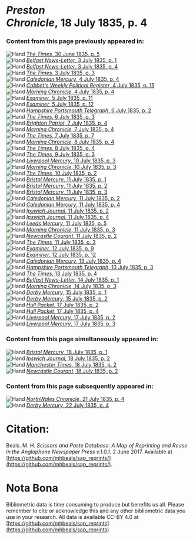 # *Preston Chronicle*, 18 July 1835, p. 4  
  
### Content from this page previously appeared in:  
![Hand](http://scissorsandpaste.net/wp-content/uploads/2017/06/smallhandpointer.png) [*The Times*, 30 June 1835, p. 5](https://mhbeals.github.io/sap_html/The-Times/The-Times-30-June-1835-p-5)  
![Hand](http://scissorsandpaste.net/wp-content/uploads/2017/06/smallhandpointer.png) [*Belfast News-Letter*, 3 July 1835, p. 1](https://mhbeals.github.io/sap_html/Belfast-News-Letter/Belfast-News-Letter-3-July-1835-p-1)  
![Hand](http://scissorsandpaste.net/wp-content/uploads/2017/06/smallhandpointer.png) [*Belfast News-Letter*, 3 July 1835, p. 4](https://mhbeals.github.io/sap_html/Belfast-News-Letter/Belfast-News-Letter-3-July-1835-p-4)  
![Hand](http://scissorsandpaste.net/wp-content/uploads/2017/06/smallhandpointer.png) [*The Times*, 3 July 1835, p. 3](https://mhbeals.github.io/sap_html/The-Times/The-Times-3-July-1835-p-3)  
![Hand](http://scissorsandpaste.net/wp-content/uploads/2017/06/smallhandpointer.png) [*Caledonian Mercury*, 4 July 1835, p. 4](https://mhbeals.github.io/sap_html/Caledonian-Mercury/Caledonian-Mercury-4-July-1835-p-4)  
![Hand](http://scissorsandpaste.net/wp-content/uploads/2017/06/smallhandpointer.png) [*Cobbet's Weekly Political Register*, 4 July 1835, p. 15](https://mhbeals.github.io/sap_html/Cobbet's-Weekly-Political-Register/Cobbet's-Weekly-Political-Register-4-July-1835-p-15)  
![Hand](http://scissorsandpaste.net/wp-content/uploads/2017/06/smallhandpointer.png) [*Morning Chronicle*, 4 July 1835, p. 4](https://mhbeals.github.io/sap_html/Morning-Chronicle/Morning-Chronicle-4-July-1835-p-4)  
![Hand](http://scissorsandpaste.net/wp-content/uploads/2017/06/smallhandpointer.png) [*Examiner*, 5 July 1835, p. 11](https://mhbeals.github.io/sap_html/Examiner/Examiner-5-July-1835-p-11)  
![Hand](http://scissorsandpaste.net/wp-content/uploads/2017/06/smallhandpointer.png) [*Examiner*, 5 July 1835, p. 12](https://mhbeals.github.io/sap_html/Examiner/Examiner-5-July-1835-p-12)  
![Hand](http://scissorsandpaste.net/wp-content/uploads/2017/06/smallhandpointer.png) [*Hampshire Portsmouth Telegraph*, 6 July 1835, p. 2](https://mhbeals.github.io/sap_html/Hampshire-Portsmouth-Telegraph/Hampshire-Portsmouth-Telegraph-6-July-1835-p-2)  
![Hand](http://scissorsandpaste.net/wp-content/uploads/2017/06/smallhandpointer.png) [*The Times*, 6 July 1835, p. 3](https://mhbeals.github.io/sap_html/The-Times/The-Times-6-July-1835-p-3)  
![Hand](http://scissorsandpaste.net/wp-content/uploads/2017/06/smallhandpointer.png) [*Brighton Patriot*, 7 July 1835, p. 4](https://mhbeals.github.io/sap_html/Brighton-Patriot/Brighton-Patriot-7-July-1835-p-4)  
![Hand](http://scissorsandpaste.net/wp-content/uploads/2017/06/smallhandpointer.png) [*Morning Chronicle*, 7 July 1835, p. 4](https://mhbeals.github.io/sap_html/Morning-Chronicle/Morning-Chronicle-7-July-1835-p-4)  
![Hand](http://scissorsandpaste.net/wp-content/uploads/2017/06/smallhandpointer.png) [*The Times*, 7 July 1835, p. 7](https://mhbeals.github.io/sap_html/The-Times/The-Times-7-July-1835-p-7)  
![Hand](http://scissorsandpaste.net/wp-content/uploads/2017/06/smallhandpointer.png) [*Morning Chronicle*, 8 July 1835, p. 4](https://mhbeals.github.io/sap_html/Morning-Chronicle/Morning-Chronicle-8-July-1835-p-4)  
![Hand](http://scissorsandpaste.net/wp-content/uploads/2017/06/smallhandpointer.png) [*The Times*, 8 July 1835, p. 4](https://mhbeals.github.io/sap_html/The-Times/The-Times-8-July-1835-p-4)  
![Hand](http://scissorsandpaste.net/wp-content/uploads/2017/06/smallhandpointer.png) [*The Times*, 9 July 1835, p. 3](https://mhbeals.github.io/sap_html/The-Times/The-Times-9-July-1835-p-3)  
![Hand](http://scissorsandpaste.net/wp-content/uploads/2017/06/smallhandpointer.png) [*Liverpool Mercury*, 10 July 1835, p. 3](https://mhbeals.github.io/sap_html/Liverpool-Mercury/Liverpool-Mercury-10-July-1835-p-3)  
![Hand](http://scissorsandpaste.net/wp-content/uploads/2017/06/smallhandpointer.png) [*Morning Chronicle*, 10 July 1835, p. 3](https://mhbeals.github.io/sap_html/Morning-Chronicle/Morning-Chronicle-10-July-1835-p-3)  
![Hand](http://scissorsandpaste.net/wp-content/uploads/2017/06/smallhandpointer.png) [*The Times*, 10 July 1835, p. 2](https://mhbeals.github.io/sap_html/The-Times/The-Times-10-July-1835-p-2)  
![Hand](http://scissorsandpaste.net/wp-content/uploads/2017/06/smallhandpointer.png) [*Bristol Mercury*, 11 July 1835, p. 1](https://mhbeals.github.io/sap_html/Bristol-Mercury/Bristol-Mercury-11-July-1835-p-1)  
![Hand](http://scissorsandpaste.net/wp-content/uploads/2017/06/smallhandpointer.png) [*Bristol Mercury*, 11 July 1835, p. 2](https://mhbeals.github.io/sap_html/Bristol-Mercury/Bristol-Mercury-11-July-1835-p-2)  
![Hand](http://scissorsandpaste.net/wp-content/uploads/2017/06/smallhandpointer.png) [*Bristol Mercury*, 11 July 1835, p. 3](https://mhbeals.github.io/sap_html/Bristol-Mercury/Bristol-Mercury-11-July-1835-p-3)  
![Hand](http://scissorsandpaste.net/wp-content/uploads/2017/06/smallhandpointer.png) [*Caledonian Mercury*, 11 July 1835, p. 2](https://mhbeals.github.io/sap_html/Caledonian-Mercury/Caledonian-Mercury-11-July-1835-p-2)  
![Hand](http://scissorsandpaste.net/wp-content/uploads/2017/06/smallhandpointer.png) [*Caledonian Mercury*, 11 July 1835, p. 4](https://mhbeals.github.io/sap_html/Caledonian-Mercury/Caledonian-Mercury-11-July-1835-p-4)  
![Hand](http://scissorsandpaste.net/wp-content/uploads/2017/06/smallhandpointer.png) [*Ipswich Journal*, 11 July 1835, p. 2](https://mhbeals.github.io/sap_html/Ipswich-Journal/Ipswich-Journal-11-July-1835-p-2)  
![Hand](http://scissorsandpaste.net/wp-content/uploads/2017/06/smallhandpointer.png) [*Ipswich Journal*, 11 July 1835, p. 4](https://mhbeals.github.io/sap_html/Ipswich-Journal/Ipswich-Journal-11-July-1835-p-4)  
![Hand](http://scissorsandpaste.net/wp-content/uploads/2017/06/smallhandpointer.png) [*Leeds Mercury*, 11 July 1835, p. 5](https://mhbeals.github.io/sap_html/Leeds-Mercury/Leeds-Mercury-11-July-1835-p-5)  
![Hand](http://scissorsandpaste.net/wp-content/uploads/2017/06/smallhandpointer.png) [*Morning Chronicle*, 11 July 1835, p. 3](https://mhbeals.github.io/sap_html/Morning-Chronicle/Morning-Chronicle-11-July-1835-p-3)  
![Hand](http://scissorsandpaste.net/wp-content/uploads/2017/06/smallhandpointer.png) [*Newcastle Courant*, 11 July 1835, p. 2](https://mhbeals.github.io/sap_html/Newcastle-Courant/Newcastle-Courant-11-July-1835-p-2)  
![Hand](http://scissorsandpaste.net/wp-content/uploads/2017/06/smallhandpointer.png) [*The Times*, 11 July 1835, p. 3](https://mhbeals.github.io/sap_html/The-Times/The-Times-11-July-1835-p-3)  
![Hand](http://scissorsandpaste.net/wp-content/uploads/2017/06/smallhandpointer.png) [*Examiner*, 12 July 1835, p. 9](https://mhbeals.github.io/sap_html/Examiner/Examiner-12-July-1835-p-9)  
![Hand](http://scissorsandpaste.net/wp-content/uploads/2017/06/smallhandpointer.png) [*Examiner*, 12 July 1835, p. 12](https://mhbeals.github.io/sap_html/Examiner/Examiner-12-July-1835-p-12)  
![Hand](http://scissorsandpaste.net/wp-content/uploads/2017/06/smallhandpointer.png) [*Caledonian Mercury*, 13 July 1835, p. 4](https://mhbeals.github.io/sap_html/Caledonian-Mercury/Caledonian-Mercury-13-July-1835-p-4)  
![Hand](http://scissorsandpaste.net/wp-content/uploads/2017/06/smallhandpointer.png) [*Hampshire Portsmouth Telegraph*, 13 July 1835, p. 3](https://mhbeals.github.io/sap_html/Hampshire-Portsmouth-Telegraph/Hampshire-Portsmouth-Telegraph-13-July-1835-p-3)  
![Hand](http://scissorsandpaste.net/wp-content/uploads/2017/06/smallhandpointer.png) [*The Times*, 13 July 1835, p. 4](https://mhbeals.github.io/sap_html/The-Times/The-Times-13-July-1835-p-4)  
![Hand](http://scissorsandpaste.net/wp-content/uploads/2017/06/smallhandpointer.png) [*Belfast News-Letter*, 14 July 1835, p. 1](https://mhbeals.github.io/sap_html/Belfast-News-Letter/Belfast-News-Letter-14-July-1835-p-1)  
![Hand](http://scissorsandpaste.net/wp-content/uploads/2017/06/smallhandpointer.png) [*Morning Chronicle*, 14 July 1835, p. 3](https://mhbeals.github.io/sap_html/Morning-Chronicle/Morning-Chronicle-14-July-1835-p-3)  
![Hand](http://scissorsandpaste.net/wp-content/uploads/2017/06/smallhandpointer.png) [*Derby Mercury*, 15 July 1835, p. 1](https://mhbeals.github.io/sap_html/Derby-Mercury/Derby-Mercury-15-July-1835-p-1)  
![Hand](http://scissorsandpaste.net/wp-content/uploads/2017/06/smallhandpointer.png) [*Derby Mercury*, 15 July 1835, p. 2](https://mhbeals.github.io/sap_html/Derby-Mercury/Derby-Mercury-15-July-1835-p-2)  
![Hand](http://scissorsandpaste.net/wp-content/uploads/2017/06/smallhandpointer.png) [*Hull Packet*, 17 July 1835, p. 2](https://mhbeals.github.io/sap_html/Hull-Packet/Hull-Packet-17-July-1835-p-2)  
![Hand](http://scissorsandpaste.net/wp-content/uploads/2017/06/smallhandpointer.png) [*Hull Packet*, 17 July 1835, p. 4](https://mhbeals.github.io/sap_html/Hull-Packet/Hull-Packet-17-July-1835-p-4)  
![Hand](http://scissorsandpaste.net/wp-content/uploads/2017/06/smallhandpointer.png) [*Liverpool Mercury*, 17 July 1835, p. 2](https://mhbeals.github.io/sap_html/Liverpool-Mercury/Liverpool-Mercury-17-July-1835-p-2)  
![Hand](http://scissorsandpaste.net/wp-content/uploads/2017/06/smallhandpointer.png) [*Liverpool Mercury*, 17 July 1835, p. 3](https://mhbeals.github.io/sap_html/Liverpool-Mercury/Liverpool-Mercury-17-July-1835-p-3)  
  
### Content from this page simeltaneously appeared in:  
![Hand](http://scissorsandpaste.net/wp-content/uploads/2017/06/smallhandpointer.png) [*Bristol Mercury*, 18 July 1835, p. 1](https://mhbeals.github.io/sap_html/Bristol-Mercury/Bristol-Mercury-18-July-1835-p-1)  
![Hand](http://scissorsandpaste.net/wp-content/uploads/2017/06/smallhandpointer.png) [*Ipswich Journal*, 18 July 1835, p. 2](https://mhbeals.github.io/sap_html/Ipswich-Journal/Ipswich-Journal-18-July-1835-p-2)  
![Hand](http://scissorsandpaste.net/wp-content/uploads/2017/06/smallhandpointer.png) [*Manchester Times*, 18 July 1835, p. 2](https://mhbeals.github.io/sap_html/Manchester-Times/Manchester-Times-18-July-1835-p-2)  
![Hand](http://scissorsandpaste.net/wp-content/uploads/2017/06/smallhandpointer.png) [*Newcastle Courant*, 18 July 1835, p. 2](https://mhbeals.github.io/sap_html/Newcastle-Courant/Newcastle-Courant-18-July-1835-p-2)  
  
### Content from this page subsequently appeared in:  
![Hand](http://scissorsandpaste.net/wp-content/uploads/2017/06/smallhandpointer.png) [*NorthWales Chronicle*, 21 July 1835, p. 4](https://mhbeals.github.io/sap_html/NorthWales-Chronicle/NorthWales-Chronicle-21-July-1835-p-4)  
![Hand](http://scissorsandpaste.net/wp-content/uploads/2017/06/smallhandpointer.png) [*Derby Mercury*, 22 July 1835, p. 4](https://mhbeals.github.io/sap_html/Derby-Mercury/Derby-Mercury-22-July-1835-p-4)  


# Citation: 

Beals. M. H. *Scissors and Paste Database: A Map of Reprinting and Reuse in the Anglophone Newspaper Press v.1.0.1.* 2 June 2017. Available at [https://github.com/mhbeals/sap_reprints/](https://github.com/mhbeals/sap_reprints/). 

# Nota Bona

Bibliometric data is time consuming to produce but benefits us all. Please remember to cite or acknowledge this and any other bibliometric data you use in your research. All data is available CC-BY 4.0 at [https://github.com/mhbeals/sap_reprints](https://github.com/mhbeals/sap_reprints)